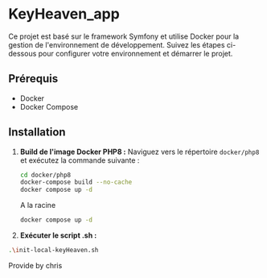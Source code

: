 # KeyHeaven_app

Ce projet est basé sur le framework Symfony et utilise Docker pour la gestion de l'environnement de développement. Suivez les étapes ci-dessous pour configurer votre environnement et démarrer le projet.

## Prérequis

- Docker
- Docker Compose

## Installation

1. **Build de l'image Docker PHP8 :**
   Naviguez vers le répertoire `docker/php8` et exécutez la commande suivante :
   ```bash
   cd docker/php8
   docker-compose build --no-cache
   docker compose up -d
   ```
    A la racine 
    ```bash
   docker compose up -d
   ```

2. **Exécuter le script .sh :**
```bash
.\init-local-keyHeaven.sh
```

Provide by chris
